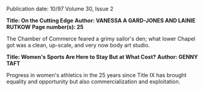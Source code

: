Publication date: 10/97
Volume 30, Issue 2

**Title: On the Cutting Edge**
**Author: VANESSA A GARD-JONES AND LAINIE RUTKOW**
**Page number(s): 25**

The Chamber of Commerce feared a grimy sailor's den; what lower 
Chapel got was a clean, up-scale, and very now body art studio.


**Title: Women's Sports Are Here to Stay But at What Cost?**
**Author: GENNY TAFT**

Progress in women's athletics in the 25 years since Title IX has brought 
equality and opportunity but also commercialization and exploitation.